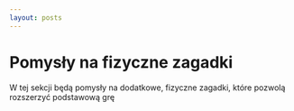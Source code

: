 ```yaml
---
layout: posts
---
```


# Pomysły na fizyczne zagadki

W tej sekcji będą pomysły na dodatkowe, fizyczne zagadki, które pozwolą rozszerzyć podstawową grę 